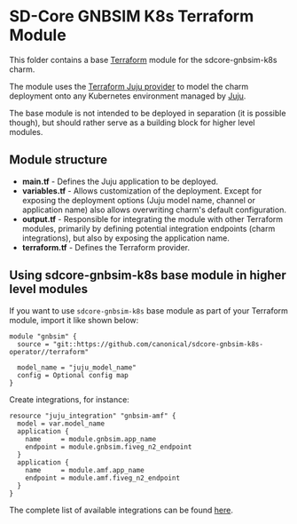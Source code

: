 # SD-Core GNBSIM K8s Terraform Module

This folder contains a base [Terraform][Terraform] module for the sdcore-gnbsim-k8s charm.

The module uses the [Terraform Juju provider][Terraform Juju provider] to model the charm
deployment onto any Kubernetes environment managed by [Juju][Juju].

The base module is not intended to be deployed in separation (it is possible though), but should
rather serve as a building block for higher level modules.

## Module structure

- **main.tf** - Defines the Juju application to be deployed.
- **variables.tf** - Allows customization of the deployment. Except for exposing the deployment
  options (Juju model name, channel or application name) also allows overwriting charm's default
  configuration.
- **output.tf** - Responsible for integrating the module with other Terraform modules, primarily
  by defining potential integration endpoints (charm integrations), but also by exposing
  the application name.
- **terraform.tf** - Defines the Terraform provider.

## Using sdcore-gnbsim-k8s base module in higher level modules

If you want to use `sdcore-gnbsim-k8s` base module as part of your Terraform module, import it
like shown below:

```text
module "gnbsim" {
  source = "git::https://github.com/canonical/sdcore-gnbsim-k8s-operator//terraform"
  
  model_name = "juju_model_name"
  config = Optional config map
}
```

Create integrations, for instance:

```text
resource "juju_integration" "gnbsim-amf" {
  model = var.model_name
  application {
    name     = module.gnbsim.app_name
    endpoint = module.gnbsim.fiveg_n2_endpoint
  }
  application {
    name     = module.amf.app_name
    endpoint = module.amf.fiveg_n2_endpoint
  }
}
```

The complete list of available integrations can be found [here][gnbsim-integrations].

[Terraform]: https://www.terraform.io/
[Terraform Juju provider]: https://registry.terraform.io/providers/juju/juju/latest
[Juju]: https://juju.is
[gnbsim-integrations]: https://charmhub.io/sdcore-gnbsim-k8s/integrations
